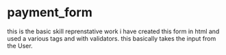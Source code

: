 # payment_form
this is the basic skill reprenstative work
i have created this form in html and used a various tags and with validators.
this basically takes the input from the User.
